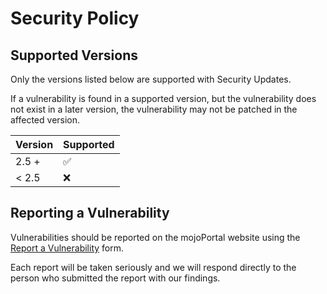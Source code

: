 # Security Policy

## Supported Versions

Only the versions listed below are supported with Security Updates.

If a vulnerability is found in a supported version, but the vulnerability does not exist in a later version, the vulnerability may not be patched in the affected version.

| Version | Supported          |
| ------- | ------------------ |
| 2.5 +   | :white_check_mark: |
| < 2.5   | :x:                |

## Reporting a Vulnerability

Vulnerabilities should be reported on the mojoPortal website using the [Report a Vulnerability](https://www.mojoportal.com/report-a-vulnerability) form. 

Each report will be taken seriously and we will respond directly to the person who submitted the report with our findings.
